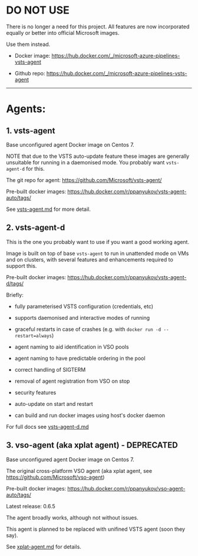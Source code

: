 # DO NOT USE

There is no longer a need for this project. All features are now incorporated equally or better into official Microsoft images.

Use them instead.

- Docker image: https://hub.docker.com/_/microsoft-azure-pipelines-vsts-agent 

- Github repo: https://hub.docker.com/_/microsoft-azure-pipelines-vsts-agent 

-------



# Agents:


## 1. vsts-agent

Base unconfigured agent Docker image on Centos 7.

NOTE that due to the VSTS auto-update feature these images are generally
unsuitable for running in a daemonised mode. You probably want `vsts-agent-d`
for this.

The git repo for agent: https://github.com/Microsoft/vsts-agent/

Pre-built docker images: https://hub.docker.com/r/ppanyukov/vsts-agent-auto/tags/

See [vsts-agent.md](https://github.com/ppanyukov/vso-agent-docker/blob/master/vsts-agent.md) for more detail.


## 2. vsts-agent-d

This is the one you probably want to use if you want a good working agent.

Image is built on top of base `vsts-agent` to run in unattended
mode on VMs and on clusters, with several features and enhancements
required to support this.

Pre-built docker images: https://hub.docker.com/r/ppanyukov/vsts-agent-d/tags/

Briefly:

- fully parameterised VSTS configuration (credentials, etc)

- supports daemonised and interactive modes of running

- graceful restarts in case of crashes 
  (e.g. with `docker run -d --restart=always`)

- agent naming to aid identification in VSO pools

- agent naming to have predictable ordering in the pool

- correct handling of SIGTERM

- removal of agent registration from VSO on stop

- security features

- auto-update on start and restart

- can build and run docker images using host's docker daemon


For full docs see [vsts-agent-d.md](https://github.com/ppanyukov/vso-agent-docker/blob/master/vsts-agent-d.md)



## 3. vso-agent (aka xplat agent) - DEPRECATED

Base unconfigured agent Docker image on Centos 7.

The original cross-platform VSO agent (aka xplat agent, see https://github.com/Microsoft/vso-agent)

Pre-built docker images: https://hub.docker.com/r/ppanyukov/vso-agent-auto/tags/

Latest release: 0.6.5

The agent broadly works, although not without issues.

This agent is planned to be replaced with unifined VSTS agent (soon they say).

See [xplat-agent.md](https://github.com/ppanyukov/vso-agent-docker/blob/master/vso-agent.md) for details.


